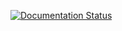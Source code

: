 [![Documentation Status](https://readthedocs.org/projects/eflatun-uav/badge/?version=latest)](https://eflatun-uav.readthedocs.io/en/latest/?badge=latest)
